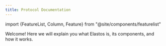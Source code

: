 ```yaml
---
title: Protocol Documentation
---
```


import {FeatureList, Column, Feature} from "@site/components/featurelist"

Welcome! Here we will explain you what Elastos is, its components, and how it works.

<FeatureList>
  <Column title="Elastos Basics" size="6">
    <Feature url="/learn/architecture" title="Platform Overview" subtitle="Learn how the protocol is structured" image="elastos-logo.png" />
    <Feature url="/learn/mainchain/consensus" title="Elastic Consensus" subtitle="Learn how the protocol is secured" image="validation.png" />
    <Feature url="/learn/sidechains/intro" title="Sidechains" subtitle="Adaptable scaling solutions" image="blocks.png" />
  </Column>
  <Column title="SmartWeb Building Blocks" size="6">
    <Feature url="/learn/sidechains/esc" title="Smart Contracts" subtitle="Learn about our contract technology" image="contract.png" />
    <Feature url="/learn/dids/intro" title="Digital Identities" subtitle="Learn about Elastos' DID implementation" image="user.png" />
    <Feature url="/learn/hive/intro" title="Personal Data Storage" subtitle="Learn how to self-custody your data with Hive" image="hive.png" />
    <Feature url="/learn/carrier/intro" title="Secure Data Transfer" subtitle="Learn about Elastos' decentralized communication protocol" image="carrier.png" />
  </Column>
</FeatureList>
